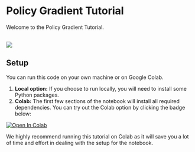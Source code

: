 # Policy Gradient Tutorial

Welcome to the Policy Gradient Tutorial.
<br>
<br>

<img src="https://www.gymlibrary.dev/_images/cart_pole.gif">

## Setup

You can run this code on your own machine or on Google Colab.

1. **Local option:** If you choose to run locally, you will need to install some Python packages.
2. **Colab:** The first few sections of the notebook will install all required dependencies. You can try out the Colab option by clicking the badge below:

[![Open In Colab](https://colab.research.google.com/assets/colab-badge.svg)](https://colab.research.google.com/github/CLAIR-LAB-TECHNION/CLAI/blob/dev/tutorials/tut04/Policy_Gradient.ipynb?hl=en)

We highly recommend running this tutorial on Colab as it will save you a lot of time and effort in dealing with the setup for the notebook.
